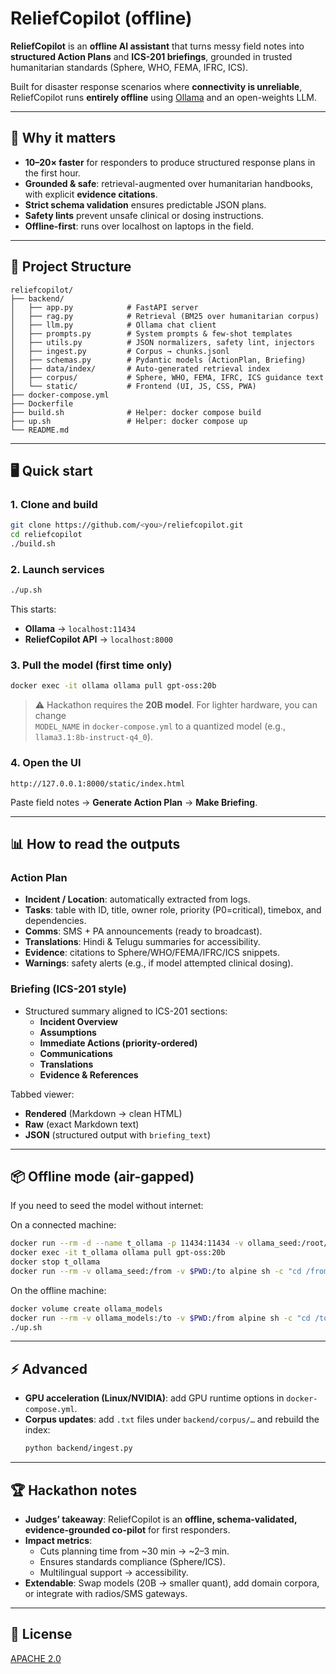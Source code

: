 # ReliefCopilot (offline)

**ReliefCopilot** is an **offline AI assistant** that turns messy field notes into **structured Action Plans** and **ICS-201 briefings**, grounded in trusted humanitarian standards (Sphere, WHO, FEMA, IFRC, ICS).  

Built for disaster response scenarios where **connectivity is unreliable**, ReliefCopilot runs **entirely offline** using [Ollama](https://ollama.com) and an open-weights LLM.

---

## 🚀 Why it matters
- **10–20× faster** for responders to produce structured response plans in the first hour.  
- **Grounded & safe**: retrieval-augmented over humanitarian handbooks, with explicit **evidence citations**.  
- **Strict schema validation** ensures predictable JSON plans.  
- **Safety lints** prevent unsafe clinical or dosing instructions.  
- **Offline-first**: runs over localhost on laptops in the field.  

---

## 📂 Project Structure

```
reliefcopilot/
├── backend/
│   ├── app.py            # FastAPI server
│   ├── rag.py            # Retrieval (BM25 over humanitarian corpus)
│   ├── llm.py            # Ollama chat client
│   ├── prompts.py        # System prompts & few-shot templates
│   ├── utils.py          # JSON normalizers, safety lint, injectors
│   ├── ingest.py         # Corpus → chunks.jsonl
│   ├── schemas.py        # Pydantic models (ActionPlan, Briefing)
│   ├── data/index/       # Auto-generated retrieval index
│   ├── corpus/           # Sphere, WHO, FEMA, IFRC, ICS guidance text
│   └── static/           # Frontend (UI, JS, CSS, PWA)
├── docker-compose.yml
├── Dockerfile
├── build.sh              # Helper: docker compose build
├── up.sh                 # Helper: docker compose up
└── README.md
```

---

## 🖥️ Quick start

### 1. Clone and build
```bash
git clone https://github.com/<you>/reliefcopilot.git
cd reliefcopilot
./build.sh
```

### 2. Launch services
```bash
./up.sh
```

This starts:
- **Ollama** → `localhost:11434`
- **ReliefCopilot API** → `localhost:8000`

### 3. Pull the model (first time only)
```bash
docker exec -it ollama ollama pull gpt-oss:20b
```

> ⚠️ Hackathon requires the **20B model**. For lighter hardware, you can change  
> `MODEL_NAME` in `docker-compose.yml` to a quantized model (e.g., `llama3.1:8b-instruct-q4_0`).

### 4. Open the UI
```
http://127.0.0.1:8000/static/index.html
```

Paste field notes → **Generate Action Plan** → **Make Briefing**.

---

## 📊 How to read the outputs

### Action Plan
- **Incident / Location**: automatically extracted from logs.  
- **Tasks**: table with ID, title, owner role, priority (P0=critical), timebox, and dependencies.  
- **Comms**: SMS + PA announcements (ready to broadcast).  
- **Translations**: Hindi & Telugu summaries for accessibility.  
- **Evidence**: citations to Sphere/WHO/FEMA/IFRC/ICS snippets.  
- **Warnings**: safety alerts (e.g., if model attempted clinical dosing).  

### Briefing (ICS-201 style)
- Structured summary aligned to ICS-201 sections:  
  - **Incident Overview**  
  - **Assumptions**  
  - **Immediate Actions (priority-ordered)**  
  - **Communications**  
  - **Translations**  
  - **Evidence & References**  

Tabbed viewer:
- **Rendered** (Markdown → clean HTML)  
- **Raw** (exact Markdown text)  
- **JSON** (structured output with `briefing_text`)  

---

## 📦 Offline mode (air-gapped)

If you need to seed the model without internet:

On a connected machine:
```bash
docker run --rm -d --name t_ollama -p 11434:11434 -v ollama_seed:/root/.ollama ollama/ollama
docker exec -it t_ollama ollama pull gpt-oss:20b
docker stop t_ollama
docker run --rm -v ollama_seed:/from -v $PWD:/to alpine sh -c "cd /from && tar -czf /to/ollama_models.tgz ."
```

On the offline machine:
```bash
docker volume create ollama_models
docker run --rm -v ollama_models:/to -v $PWD:/from alpine sh -c "cd /to && tar -xzf /from/ollama_models.tgz"
./up.sh
```

---

## ⚡ Advanced

- **GPU acceleration (Linux/NVIDIA)**: add GPU runtime options in `docker-compose.yml`.  
- **Corpus updates**: add `.txt` files under `backend/corpus/…` and rebuild the index:
  ```bash
  python backend/ingest.py
  ```

---

## 🏆 Hackathon notes

- **Judges’ takeaway**: ReliefCopilot is an **offline, schema-validated, evidence-grounded co-pilot** for first responders.  
- **Impact metrics**:  
  - Cuts planning time from ~30 min → ~2–3 min.  
  - Ensures standards compliance (Sphere/ICS).  
  - Multilingual support → accessibility.  
- **Extendable**: Swap models (20B → smaller quant), add domain corpora, or integrate with radios/SMS gateways.

---

## 📜 License
[APACHE 2.0](LICENSE)
